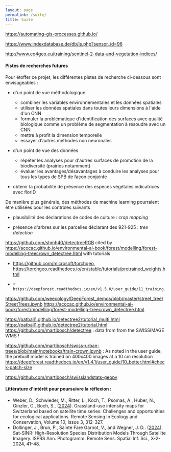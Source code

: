 ```yaml
---
layout: page
permalink: /suite/
title: Suite
---
```


https://automating-gis-processes.github.io/

https://www.indexdatabase.de/db/is.php?sensor_id=96


http://www.eo4geo.eu/training/sentinel-2-data-and-vegetation-indices/

#### Pistes de recherches futures

Pour étoffer ce projet, les différentes pistes de recherche ci-dessous sont envisageables :

* d'un point de vue méthodologique
    * combiner les variables environnementales et les données spatiales
    * utiliser les données spatiales dans toutes leurs dimensions à l'aide d'un CNN
    * formuler la problématique d'identification des surfaces avec qualité biologique comme un problème de segmentation à résoudre avec un CNN
    * mettre à profit la dimension temporelle
    * essayer d'autres méthodes non neuronales

* d'un point de vue des données
    * répéter les analyses pour d'autres surfaces de promotion de la biodiversité (prairies notamment)
    * évaluer les avantages/désavantages à conduire les analyses pour tous les types de SPB de façon conjointe

* obtenir la probabilité de présence des espèces végétales indicatrices avec florID


De manière plus générale, des méthodes de machine learning pourraient être utilisées pour les contrôles suivants

* plausibilité des déclarations de codes de culture : *crop mapping*


* présence d'arbres sur les parcelles déclarant des 921-925 : *tree detection*

https://github.com/shmh40/detectreeRGB cited by https://acocac.github.io/environmental-ai-book/forest/modelling/forest-modelling-treecrown_detectree.html with tutorials


* https://github.com/microsoft/torchgeo, https://torchgeo.readthedocs.io/en/stable/tutorials/pretrained_weights.html
* 
      * https://deepforest.readthedocs.io/en/v1.5.0/user_guide/11_training.html
https://github.com/weecology/DeepForest_demos/blob/master/street_tree/StreetTrees.ipynb
https://acocac.github.io/environmental-ai-book/forest/modelling/forest-modelling-treecrown_detectree.html

  https://patball1.github.io/detectree2/tutorial_multi.html  
https://patball1.github.io/detectree2/tutorial.html
https://github.com/martibosch/detectree : data from from the SWISSIMAGE WMS !

https://github.com/martibosch/swiss-urban-trees/blob/main/notebooks/train-crown.ipynb :
As noted in the user guide, the prebuilt model is trained on 400x400 images at a 10 cm resolution https://deepforest.readthedocs.io/en/v1.4.1/user_guide/10_better.html#check-patch-size

https://github.com/martibosch/swisslandstats-geopy

#### Littérature d'intérêt pour poursuivre la réflexion :

* Weber, D., Schwieder, M., Ritter, L., Koch, T., Psomas, A., Huber, N., Ginzler, C., Boch, S.. ([2024](https://doi.org/10.1002/rse2.372)). Grassland-use intensity maps for Switzerland based on satellite time series: Challenges and opportunities for ecological applications. Remote Sensing in Ecology and Conservation, Volume 10, Issue 3, 312-327.
* Dollinger, J., Brun, P., Sainte Fare Garnot, V., and Wegner, J. D.. ([2024](https://doi.org/10.5194/isprs-annals-X-2-2024-41-2024)). Sat-SINR: High-Resolution Species Distribution Models Through Satellite Imagery. ISPRS Ann. Photogramm. Remote Sens. Spatial Inf. Sci., X-2-2024, 41–48.
